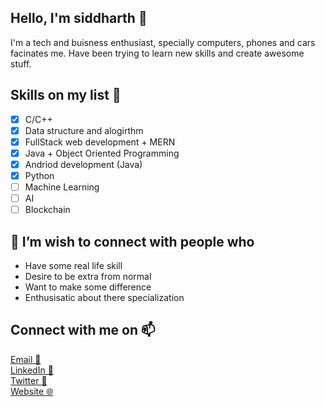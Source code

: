 ## **Hello, I'm siddharth 👋**
I'm a tech and buisness enthusiast, specially computers, phones and cars facinates me. Have been trying to learn new skills and create awesome stuff.

## **Skills on my list 🌱**
- [x] C/C++
- [x] Data structure and alogirthm
- [x] FullStack web development + MERN
- [x] Java + Object Oriented Programming 
- [x] Andriod development (Java)
- [X] Python
- [ ] Machine Learning
- [ ] AI
- [ ] Blockchain

## **👯 I’m wish to connect with people who**
* Have some real life skill
* Desire to be extra from normal
* Want to make some difference
* Enthusisatic about there specialization


## **Connect with me on 📫**
[Email 📧](sidmya@gmail.com) <br />
[LinkedIn 💼](https://www.linkedin.com/in/siddharth-saumya/) <br />
[Twitter 🐤](https://twitter.com/siddharthsaumya) <br />
[Website 🌐](https://siddharthsaumya.github.io/p)
